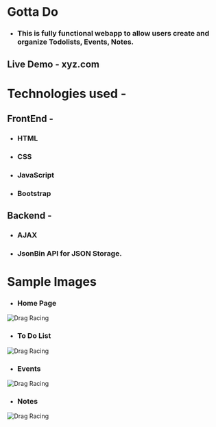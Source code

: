 # Gotta Do
* ### This is fully functional webapp to allow users create and organize Todolists, Events, Notes.
## Live Demo - xyz.com

# Technologies used - 
## FrontEnd - 
* ### HTML
* ### CSS
* ### JavaScript
* ### Bootstrap
## Backend -
* ### AJAX
* ### JsonBin API for JSON Storage.

# Sample Images
* ### Home Page
![Drag Racing](https://icatcare.org/app/uploads/2018/07/Thinking-of-getting-a-cat.png)
* ### To Do List
![Drag Racing](https://icatcare.org/app/uploads/2018/07/Thinking-of-getting-a-cat.png)
* ### Events
![Drag Racing](https://icatcare.org/app/uploads/2018/07/Thinking-of-getting-a-cat.png)
* ### Notes
![Drag Racing](https://icatcare.org/app/uploads/2018/07/Thinking-of-getting-a-cat.png)
